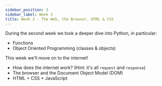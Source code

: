 ```yaml
---
sidebar_position: 3
sidebar_label: Week 3
title: Week 3 - The Web, the Browser, HTML & CSS
---
```


During the second week we took a deeper dive into Python, in particular:

* Functions
* Object Oriented Programming (classes & objects)

This week we'll move on to the internet!

* How does the internet work? (Hint: it's all `request` and `response`)
* The browser and the Document Object Model (DOM)
* HTML + CSS + JavaScript
